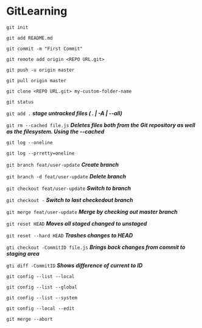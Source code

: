 # GitLearning

`git init`

`git add README.md`

`git commit -m "First Commit"`

`git remote add origin <REPO URL.git>`

`git push -u origin master`

`git pull origin master`

`git clone <REPO URL.git> my-custom-folder-name`

`git status` 

`git add .`  ***stage untracked files ( . | -A  | --all)***

`git rm --cached file.js` ***Deletes files both from the Git repository as well as the filesystem. Using the --cached***

`git log --oneline` 

`git log --prretty=oneline` 

`git branch feat/user-update` ***Create branch***

`git branch -d feat/user-update` ***Delete branch***

`git checkout feat/user-update` ***Switch to branch***

`git checkout -` ***Switch to last checkedout branch***

`git merge feat/user-update` ***Merge by checking out master branch***

`git reset HEAD` ***Moves all staged changed to unstaged***

`git reset --hard HEAD` ***Trashes changes to HEAD***

`gti checkout -CommitID file.js` ***Brings back changes from commit to staging area***

`gti diff -CommitID` ***Shows difference of current to ID***

`git config --list --local`

`git config --list --global`

`git config --list --system`

`git config --local --edit`

`git merge --abort`
